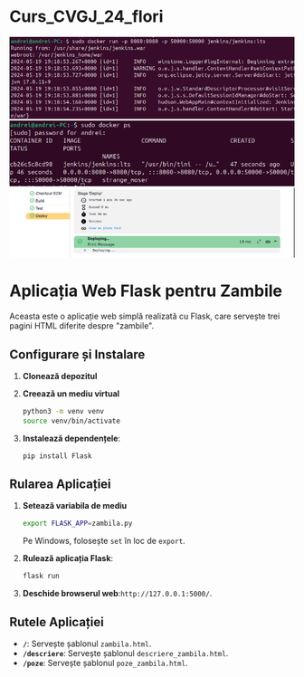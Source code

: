 # Curs_CVGJ_24_flori
![alt text](img1.png)
![alt text](img2.png)
![alt text](img3.png)
# Aplicația Web Flask pentru Zambile

Aceasta este o aplicație web simplă realizată cu Flask, care servește trei pagini HTML diferite despre "zambile".

## Configurare și Instalare

1. **Clonează depozitul** 

2. **Creează un mediu virtual**

    ```bash
    python3 -m venv venv
    source venv/bin/activate 
    ```

3. **Instalează dependențele**:

    ```bash
    pip install Flask
    ```

## Rularea Aplicației

1. **Setează variabila de mediu** 

    ```bash
    export FLASK_APP=zambila.py 
    ```

    Pe Windows, folosește `set` în loc de `export`.

2. **Rulează aplicația Flask**:

    ```bash
    flask run
    ```

3. **Deschide browserul web**:`http://127.0.0.1:5000/`.

## Rutele Aplicației

- **`/`**: Servește șablonul `zambila.html`.
- **`/descriere`**: Servește șablonul `descriere_zambila.html`.
- **`/poze`**: Servește șablonul `poze_zambila.html`.